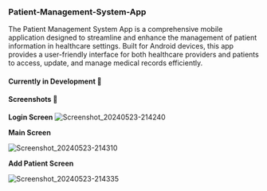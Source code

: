 ### Patient-Management-System-App

The Patient Management System App is a comprehensive mobile application designed to streamline and enhance the management of patient information in healthcare settings. Built for Android devices, this app provides a user-friendly interface for both healthcare providers and patients to access, update, and manage medical records efficiently.

#### Currently in Development 🚧

#### Screenshots 📸

**Login Screen**
  ![Screenshot_20240523-214240](https://github.com/elly-hacen/Patient-Management-System-App/assets/112799156/8662ce57-2343-448b-8538-d7d7a4190d23)
              
**Main Screen**                                      
                
![Screenshot_20240523-214310](https://github.com/elly-hacen/Patient-Management-System-App/assets/112799156/ba7e5f1f-2065-4316-a1bc-17797f0707f1)  

**Add Patient Screen**
  
![Screenshot_20240523-214335](https://github.com/elly-hacen/Patient-Management-System-App/assets/112799156/f546fa20-c11e-4084-a789-c5a452d3e79b)
